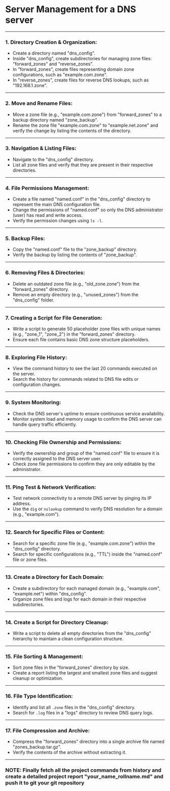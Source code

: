 # Server Management for a DNS server 

---

### **1. Directory Creation & Organization:**
   - Create a directory named "dns_config".
   - Inside "dns_config", create subdirectories for managing zone files: "forward_zones" and "reverse_zones".
   - In "forward_zones", create files representing domain zone configurations, such as "example.com.zone".
   - In "reverse_zones", create files for reverse DNS lookups, such as "192.168.1.zone".

---

### **2. Move and Rename Files:**
   - Move a zone file (e.g., "example.com.zone") from "forward_zones" to a backup directory named "zone_backup".
   - Rename the zone file "example.com.zone" to "example.net.zone" and verify the change by listing the contents of the directory.

---

### **3. Navigation & Listing Files:**
   - Navigate to the "dns_config" directory.
   - List all zone files and verify that they are present in their respective directories.

---

### **4. File Permissions Management:**
   - Create a file named "named.conf" in the "dns_config" directory to represent the main DNS configuration file.
   - Change the permissions of "named.conf" so only the DNS administrator (user) has read and write access.
   - Verify the permission changes using `ls -l`.

---

### **5. Backup Files:**
   - Copy the "named.conf" file to the "zone_backup" directory.
   - Verify the backup by listing the contents of "zone_backup".

---

### **6. Removing Files & Directories:**
   - Delete an outdated zone file (e.g., "old_zone.zone") from the "forward_zones" directory.
   - Remove an empty directory (e.g., "unused_zones") from the "dns_config" folder.

---

### **7. Creating a Script for File Generation:**
   - Write a script to generate 50 placeholder zone files with unique names (e.g., "zone_1", "zone_2") in the "forward_zones" directory.
   - Ensure each file contains basic DNS zone structure placeholders.

---

### **8. Exploring File History:**
   - View the command history to see the last 20 commands executed on the server.
   - Search the history for commands related to DNS file edits or configuration changes.

---

### **9. System Monitoring:**
   - Check the DNS server's uptime to ensure continuous service availability.
   - Monitor system load and memory usage to confirm the DNS server can handle query traffic efficiently.

---

### **10. Checking File Ownership and Permissions:**
   - Verify the ownership and group of the "named.conf" file to ensure it is correctly assigned to the DNS server user.
   - Check zone file permissions to confirm they are only editable by the administrator.

---

### **11. Ping Test & Network Verification:**
   - Test network connectivity to a remote DNS server by pinging its IP address.
   - Use the `dig` or `nslookup` command to verify DNS resolution for a domain (e.g., "example.com").

---

### **12. Search for Specific Files or Content:**
   - Search for a specific zone file (e.g., "example.com.zone") within the "dns_config" directory.
   - Search for specific configurations (e.g., "TTL") inside the "named.conf" file or zone files.

---

### **13. Create a Directory for Each Domain:**
   - Create a subdirectory for each managed domain (e.g., "example.com", "example.net") within "dns_config".
   - Organize zone files and logs for each domain in their respective subdirectories.

---

### **14. Create a Script for Directory Cleanup:**
   - Write a script to delete all empty directories from the "dns_config" hierarchy to maintain a clean configuration structure.

---

### **15. File Sorting & Management:**
   - Sort zone files in the "forward_zones" directory by size.
   - Create a report listing the largest and smallest zone files and suggest cleanup or optimization.

---

### **16. File Type Identification:**
   - Identify and list all `.zone` files in the "dns_config" directory.
   - Search for `.log` files in a "logs" directory to review DNS query logs.

---

### **17. File Compression and Archive:**
   - Compress the "forward_zones" directory into a single archive file named "zones_backup.tar.gz".
   - Verify the contents of the archive without extracting it.

---
### NOTE: Finally fetch all the project commands from history and create a detailed project report "your_name_rollname.md" and push it to git your git repository